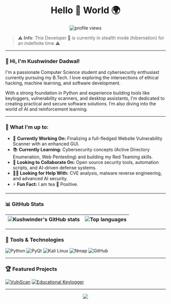 <h1 align="center">Hello 👋 World 🌍</h1>

<p align="center">
  <img src="https://komarev.com/ghpvc/?username=KushwinderDadwal&label=Profile%20views&color=0e75b6&style=flat" alt="profile views"/>
</p>

> ⚠️ **Info**: This Developer 🐢 is currently in stealth mode (hibernation) for an indefinite time ⚠️

---

### 👋 Hi, I'm Kushwinder Dadwal!

I'm a passionate Computer Science student and cybersecurity enthusiast currently pursuing my B.Tech. I love exploring the intersections of ethical hacking, machine learning, and software development.

With a strong foundation in Python and experience building tools like keyloggers, vulnerability scanners, and desktop assistants, I'm dedicated to creating practical and secure software solutions. I’m also diving into the world of AI and reinforcement learning.

---

### 🚀 What I'm up to:

- 🧠 **Currently Working On:** Finalizing a full-fledged Website Vulnerability Scanner with an enhanced GUI.
- 📚 **Currently Learning:** Cybersecurity concepts (Active Directory Enumeration, Web Pentesting) and building my Red Teaming skills.
- 🤝 **Looking to Collaborate On:** Open source security tools, automation scripts, and AI-driven defense systems.
- 🙋‍♂️ **Looking for Help With:** CVE analysis, malware reverse engineering, and advanced AI security.
- ⚡ **Fun Fact:** I am tea 🍵 Positive.

---

### 📊 GitHub Stats

| <img align="center" src="https://github-readme-stats.vercel.app/api?username=Kushwinder000&show_icons=true&theme=radical&hide_border=true" alt="Kushwinder's GitHub stats" /> | <img align="center" src="https://github-readme-stats.vercel.app/api/top-langs/?username=Kushwinder000&layout=compact&theme=radical&hide_border=true" alt="Top languages" /> |
|--------------------------------------------------------------------------------------------------------------------------------------------------|--------------------------------------------------------------------------------------------------------------------------------------------------|

---

### 🧰 Tools & Technologies

![Python](https://img.shields.io/badge/Python-3670A0?style=for-the-badge&logo=python&logoColor=ffdd54)
![PyQt](https://img.shields.io/badge/PyQt-41cd52?style=for-the-badge&logo=qt&logoColor=white)
![Kali Linux](https://img.shields.io/badge/Kali_Linux-5578AC?style=for-the-badge&logo=kalilinux&logoColor=white)
![Nmap](https://img.shields.io/badge/Nmap-000000?style=for-the-badge&logo=proxmox&logoColor=white)
![GitHub](https://img.shields.io/badge/GitHub-181717?style=for-the-badge&logo=github)

---

### 🏆 Featured Projects

[![VulnScan](https://img.shields.io/badge/VulnScan-Security-orange?style=for-the-badge&logo=bugcrowd&logoColor=white)](https://github.com/Kushwinder000/VulnScan-Python)
[![Educational Keylogger](https://img.shields.io/badge/Keylogger-Ethical-red?style=for-the-badge&logo=python&logoColor=white)](https://github.com/Kushwinder000/Educational-Keylogger)

---

<p align="center">
  <img src="https://capsule-render.vercel.app/api?type=waving&color=gradient&height=100&section=footer"/>
</p>
